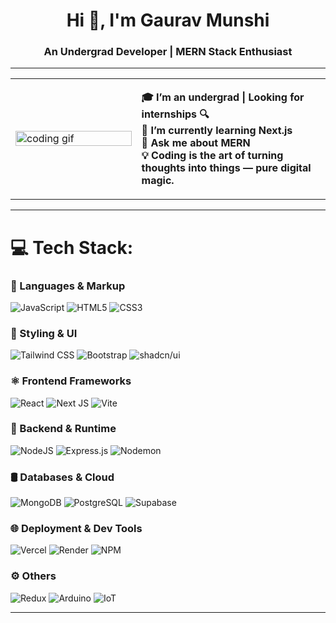 <h1 align="center">Hi 👋, I'm Gaurav Munshi</h1>
<h3 align="center">An Undergrad Developer | MERN Stack Enthusiast</h3>

---

<table>
  <tr>
    <td width="40%">
      <img src="https://cdn.dribbble.com/users/1162077/screenshots/3848914/programmer.gif" width="100%" alt="coding gif">
    </td>
    <td width="60%">
    
<b>🎓 I’m an undergrad | Looking for internships 🔍</b><br>
<b>🌱 I’m currently learning Next.js</b><br>
<b>💬 Ask me about MERN</b><br>
<b>💡 Coding is the art of turning thoughts into things — pure digital magic.</b>

  </td>
  </tr>
</table>

---

# 💻 Tech Stack:

### 🚀 Languages & Markup  
![JavaScript](https://img.shields.io/badge/javascript-%23323330.svg?style=for-the-badge&logo=javascript&logoColor=%23F7DF1E)
![HTML5](https://img.shields.io/badge/html5-%23E34F26.svg?style=for-the-badge&logo=html5&logoColor=white)
![CSS3](https://img.shields.io/badge/css3-%231572B6.svg?style=for-the-badge&logo=css3&logoColor=white)

### 🎨 Styling & UI  
![Tailwind CSS](https://img.shields.io/badge/tailwindcss-%2338B2AC.svg?style=for-the-badge&logo=tailwind-css&logoColor=white)
![Bootstrap](https://img.shields.io/badge/bootstrap-%238511FA.svg?style=for-the-badge&logo=bootstrap&logoColor=white)
![shadcn/ui](https://img.shields.io/badge/shadcn%2Fui-%23111?style=for-the-badge&logo=radixui&logoColor=white)

### ⚛️ Frontend Frameworks  
![React](https://img.shields.io/badge/react-%2320232a.svg?style=for-the-badge&logo=react&logoColor=%2361DAFB)
![Next JS](https://img.shields.io/badge/Next-black?style=for-the-badge&logo=next.js&logoColor=white)
![Vite](https://img.shields.io/badge/vite-%23646CFF.svg?style=for-the-badge&logo=vite&logoColor=white)

### 🔧 Backend & Runtime  
![NodeJS](https://img.shields.io/badge/node.js-6DA55F?style=for-the-badge&logo=node.js&logoColor=white)
![Express.js](https://img.shields.io/badge/express.js-%23404d59.svg?style=for-the-badge&logo=express&logoColor=%2361DAFB)
![Nodemon](https://img.shields.io/badge/NODEMON-%23323330.svg?style=for-the-badge&logo=nodemon&logoColor=%BBDEAD)

### 🛢️ Databases & Cloud  
![MongoDB](https://img.shields.io/badge/MongoDB-%234ea94b.svg?style=for-the-badge&logo=mongodb&logoColor=white)
![PostgreSQL](https://img.shields.io/badge/PostgreSQL-%23336791.svg?style=for-the-badge&logo=postgresql&logoColor=white)
![Supabase](https://img.shields.io/badge/Supabase-3ECF8E?style=for-the-badge&logo=supabase&logoColor=white)

### 🌐 Deployment & Dev Tools  
![Vercel](https://img.shields.io/badge/vercel-%23000000.svg?style=for-the-badge&logo=vercel&logoColor=white)
![Render](https://img.shields.io/badge/Render-%2346E3B7.svg?style=for-the-badge&logo=render&logoColor=white)
![NPM](https://img.shields.io/badge/NPM-%23CB3837.svg?style=for-the-badge&logo=npm&logoColor=white)

### ⚙️ Others  
![Redux](https://img.shields.io/badge/redux-%23593d88.svg?style=for-the-badge&logo=redux&logoColor=white)
![Arduino](https://img.shields.io/badge/-Arduino-00979D?style=for-the-badge&logo=Arduino&logoColor=white)
![IoT](https://img.shields.io/badge/IoT-FF6F00?style=for-the-badge&logo=raspberrypi&logoColor=white)

---

<!-- Proudly created with GPRM ( https://gprm.itsvg.in ) -->

